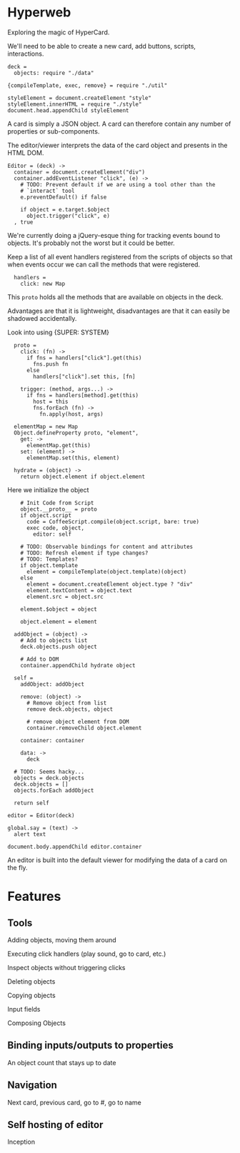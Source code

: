 Hyperweb
========

Exploring the magic of HyperCard.

We'll need to be able to create a new card, add buttons, scripts, interactions.

    deck =
      objects: require "./data"

    {compileTemplate, exec, remove} = require "./util"

    styleElement = document.createElement "style"
    styleElement.innerHTML = require "./style"
    document.head.appendChild styleElement

A card is simply a JSON object. A card can therefore contain any number of
properties or sub-components.

The editor/viewer interprets the data of the card object and presents in the HTML DOM.

    Editor = (deck) ->
      container = document.createElement("div")
      container.addEventListener "click", (e) ->
        # TODO: Prevent default if we are using a tool other than the 
        # `interact` tool
        e.preventDefault() if false
        
        if object = e.target.$object
          object.trigger("click", e)
      , true

We're currently doing a jQuery-esque thing for tracking events bound to objects.
It's probably not the worst but it could be better.

Keep a list of all event handlers registered from the scripts of objects so
that when events occur we can call the methods that were registered.

      handlers =
        click: new Map

This `proto` holds all the methods that are available on objects in the deck.

Advantages are that it is lightweight, disadvantages are that it can easily be
shadowed accidentally.

Look into using {SUPER: SYSTEM}

      proto =
        click: (fn) ->
          if fns = handlers["click"].get(this)
            fns.push fn
          else
            handlers["click"].set this, [fn]

        trigger: (method, args...) ->
          if fns = handlers[method].get(this)
            host = this
            fns.forEach (fn) ->
              fn.apply(host, args)

      elementMap = new Map
      Object.defineProperty proto, "element",
        get: ->
          elementMap.get(this)
        set: (element) ->
          elementMap.set(this, element)

      hydrate = (object) ->
        return object.element if object.element

Here we initialize the object

        # Init Code from Script
        object.__proto__ = proto
        if object.script
          code = CoffeeScript.compile(object.script, bare: true)
          exec code, object,
            editor: self

        # TODO: Observable bindings for content and attributes
        # TODO: Refresh element if type changes?
        # TODO: Templates?
        if object.template
          element = compileTemplate(object.template)(object)
        else
          element = document.createElement object.type ? "div"
          element.textContent = object.text
          element.src = object.src

        element.$object = object

        object.element = element

      addObject = (object) ->
        # Add to objects list
        deck.objects.push object

        # Add to DOM
        container.appendChild hydrate object

      self =
        addObject: addObject

        remove: (object) ->
          # Remove object from list
          remove deck.objects, object
          
          # remove object element from DOM
          container.removeChild object.element

        container: container

        data: ->
          deck

      # TODO: Seems hacky...
      objects = deck.objects
      deck.objects = []
      objects.forEach addObject

      return self

    editor = Editor(deck)

    global.say = (text) ->
      alert text

    document.body.appendChild editor.container

An editor is built into the default viewer for modifying the data of a card on
the fly.

Features
========

Tools
-----

Adding objects, moving them around

Executing click handlers (play sound, go to card, etc.)

Inspect objects without triggering clicks

Deleting objects

Copying objects

Input fields

Composing Objects

Binding inputs/outputs to properties
----------------------------
An object count that stays up to date

Navigation
----------

Next card, previous card, go to #, go to name

Self hosting of editor
----------------------

Inception

